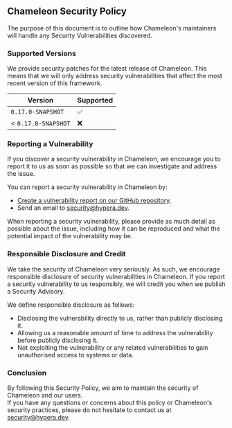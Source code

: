 ## Chameleon Security Policy

The purpose of this document is to outline how Chameleon's maintainers will handle any Security
Vulnerabilities discovered.

### Supported Versions

We provide security patches for the latest release of Chameleon. This means that we will only
address security vulnerabilities that affect the most recent version of this framework.

| Version             | Supported          |
|---------------------|--------------------|
| `0.17.0-SNAPSHOT`   | :white_check_mark: |
| < `0.17.0-SNAPSHOT` | :x:                |

### Reporting a Vulnerability

If you discover a security vulnerability in Chameleon, we encourage you to report it to us as soon
as possible so that we can investigate and address the issue.

You can report a security vulnerability in Chameleon by:
- [Create a vulnerability report on our GitHub repository](https://github.com/ChameleonFramework/Chameleon/security/advisories/new).
- Send an email to [security@hypera.dev](mailto:security@hypera.dev).

When reporting a security vulnerability, please provide as much detail as possible about the issue,
including how it can be reproduced and what the potential impact of the vulnerability may be.

### Responsible Disclosure and Credit

We take the security of Chameleon very seriously. As such, we encourage responsible disclosure of
security vulnerabilities in Chameleon. If you report a security vulnerability to us responsibly, we
will credit you when we publish a Security Advisory.

We define responsible disclosure as follows:
 - Disclosing the vulnerability directly to us, rather than publicly disclosing it.
 - Allowing us a reasonable amount of time to address the vulnerability before publicly disclosing 
   it.
 - Not exploiting the vulnerability or any related vulnerabilities to gain unauthorised access to 
   systems or data.

### Conclusion

By following this Security Policy, we aim to maintain the security of Chameleon and our users.  
If you have any questions or concerns about this policy or Chameleon's security practices, please do
not hesitate to contact us at [security@hypera.dev](mailto:security@hypera.dev).